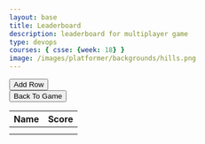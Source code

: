 ```yaml
---
layout: base
title: Leaderboard
description: leaderboard for multiplayer game
type: devops
courses: { csse: {week: 18} }
image: /images/platformer/backgrounds/hills.png
---
```


<div>
    <div id="addRow">
        <button onclick="addRow()" id="addRow">Add Row</button>
    </div>
    <div id="backToGame">
        <a href="http://127.0.0.1:4100/game_levels_mp/2024/01/08/CSSE-oop-game-levels2.html">
            <button>Back To Game</button>
        </a>
    </div>
</div>
<div>
    <table id="leaderboardTable">
        <thead>
            <tr>
                <th>Name</th>
                <th>Score</th>
            </tr>
        </thead>
        <tbody>
            <tr>
                <td></td>
                <td></td>
            </tr>
            <tr>
                <td></td>
                <td></td>
            </tr>
        </tbody>
    </table>
</div>

<script>
    function addRow() {
    var table = document.getElementById("leaderboard").getElementsByTagName('tbody')[0];
    var newRow = table.insertRow(table.rows.length);

    var cell1 = newRow.insertCell(0);
    var cell2 = newRow.insertCell(1);

    cell1.innerHTML = "New name";
    cell2.innerHTML = "New score";
}
</script>